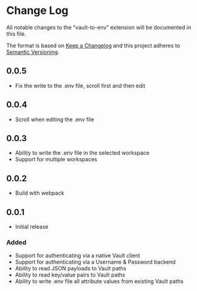 # Change Log

All notable changes to the "vault-to-env" extension will be documented in this file.

The format is based on [Keep a Changelog](http://keepachangelog.com/en/1.0.0/) and this project adheres to [Semantic Versioning](http://semver.org/spec/v2.0.0.html).

## 0.0.5

- Fix the write to the .env file, scroll first and then edit

## 0.0.4

- Scroll when editing the .env file

## 0.0.3

- Ability to write the .env file in the selected workspace
- Support for multiple workspaces

## 0.0.2

- Build with webpack

## 0.0.1

- Initial release

### Added
- Support for authenticating via a native Vault client
- Support for authenticating via a Username & Password backend
- Ability to read JSON payloads to Vault paths
- Ability to read key/value pairs to Vault paths
- Ability to write .env file all attribute values from existing Vault paths